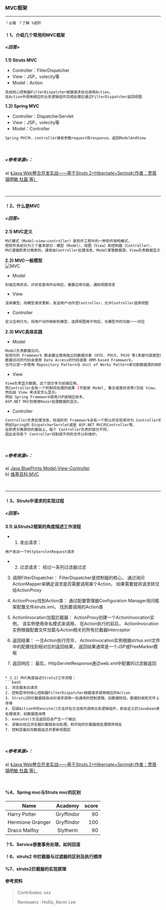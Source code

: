 ### MVC框架

---
```bash  
！必看 ？了解 %进阶
```  

#### ！1、介绍几个常用的MVC框架
##### <回答>  
**1.1) Struts MVC**  
- Controller：FilterDispatcher  
- View：JSP，volecity等  
- Model：Action  
```bash  
系统核心控制器FilterDispatcher根据请求自动调用Action，
在Action中调用相应的业务逻辑组件完成处理后通过FilterDispatcher返回视图
```  

**1.2) Spring MVC**  
- Controller：DispatcherServlet  
- View：JSP，volecity等  
- Model：Controller  
```bash  
Spring MVC中，controller接收参数request和response，返回ModelAndView
```  

<br/>  

##### <参考来源>：  
a) [《Java Web整合开发实战——基于Struts 2+Hibernate+Spring》（作者：贾蓓 镇明敏 杜磊 等）](http://www.tup.tsinghua.edu.cn/booksCenter/book_04983901.html)  

<br/>  


---  


#### ！2、什么是MVC
##### <回答>  
**2.1) MVC定义**  
```bash  
MVC模式（Model–view–controller）是软件工程中的一种软件架构模式，
把软件系统分为三个基本部分：模型（Model）、视图（View）和控制器（Controller），
MVC遵循职责分离原则，通常由Controller处理消息，Model掌管数据源，View负责数据显示
```  

**2.2) MVC一般模型**  
![MVC](http://www.oracle.com/ocom/groups/public/@otn/documents/digitalasset/145267.gif)  

* Model  
```bash  
封装应用状态，对状态查询作出响应，暴露应用功能，通知视图改变
```  
* View  
```bash  
渲染模型，向模型请求更新，发送用户动作至Controller，允许Controller选择视图
```  
* Controller  
```bash  
定义应用行为，将用户动作映射到模型，选择视图用于响应，与模型中的功能一一对应
```  

**2.3) MVC具体实践**  

* Model  
```bash  
Model负责数据访问，
较现代的 Framework 都会建议使用独立的数据对象 (DTO, POCO, POJO 等)来替代弱类型的集合对象。
数据访问的代码会使用 Data Access的代码或是 ORM-based Framework，
也可以进一步使用 Repository Pattern与 Unit of Works Pattern来切割数据源的相依性。
```  
* View  
```bash  
View负责显示数据，这个部分多为前端应用，
而Controller会有一个机制将处理的结果 (可能是 Model, 集合或是状态等)交给 View，
然后由 View 来决定怎么显示。
例如 Spring Framework使用JSP或相应技术，
ASP.NET MVC则使用Razor处理数据的显示。
```  
* Controller  
```bash  
Controller负责处理消息，较高阶的 Framework会有一个默认的实现来作为 Controller的基础，
例如Spring的 DispatcherServlet或是 ASP.NET MVC的Controller等，
在职责分离原则的基础上，每个 Controller负责的部分不同，
因此会将各个 Controller切割成不同的文件以利维护。
```  

<br/>  

##### <参考来源>：  
a) [Java BluePrints Model-View-Controller](http://www.oracle.com/technetwork/java/mvc-detailed-136062.html)  
b) [维基百科:MVC](https://zh.wikipedia.org/wiki/MVC)  

<br/>  


---  


#### ！3、Struts中请求的实现过程  
##### <回答> 
**3.1) 从Struts2框架的角度描述工作流程**  
* 1. 发出请求：
```bash  
用户发出一个HttpServletRequest请求
```  
* 2. 过滤请求：
经过一系列过滤器过滤

3. 调用FilterDispatcher：
   FilterDispatcher是控制器的核心，
   通过询问ActionMapper来确定请求是否需要调用某个Action，
   如果需要就将请求转交给ActionProxy

4. ActionProxy找到Action类：
   通过配置管理器Configuration Manager询问框架配置文件struts.xml，
   找到要调用的Action类

5. ActionInvocation加载拦截器：
   ActionProxy创建一个ActionInvocation实例，
   该实例使用命名模式来调用，
   在Action执行的前后，
   ActionInvocation实例根据配置文件加载与Action相关的所有拦截器Interceptor

6. 返回结果：
   一旦Action执行完毕，
   ActionInvocation实例根据strtus.xml文件中的配置找到相对应的返回结果，
   返回结果通常是一个JSP或FreeMarker模板

7. 返回响应：
   最后，HttpServletResponse通过web.xml中配置的过滤器返回
```  

* 3.2) MVC角度描述Struts2工作流程：  
```bash  
1. 浏览器发出请求  
2. 控制层中的核心控制器FilterDispatcher根据请求调用相应的Action  
3. Struts2的拦截器链自动对请求调用一些通用的控制逻辑，如数据校验，数据封装和文件上传等  
4. 回调Action中的excute()方法并在方法体内调用业务逻辑组件，即自定义的Javabean来处理请求，如数据查询等  
5. execute()方法返回后会产生一个输出  
6. 该输出经过浏览器拦截链自动处理，和开始的拦截器链处理顺序相反  
7. 控制层最后将数据返还并更新视图层    
```  

<br/>  

##### <参考来源>：  
a) [《Java Web整合开发实战——基于Struts 2+Hibernate+Spring》（作者：贾蓓 镇明敏 杜磊 等）](http://www.tup.tsinghua.edu.cn/booksCenter/book_04983901.html)  

<br/>  



#### %4、Spring mvc与Struts mvc的区别
| Name | Academy | score | 
| - | :-: | -: | 
| Harry Potter | Gryffindor| 90 | 
| Hermione Granger | Gryffindor | 100 | 
| Draco Malfoy | Slytherin | 90 |




#### ？5、Service嵌套事务处理，如何回滚


#### ！6、struts2 中拦截器与过滤器的区别及执行顺序


#### %7、struts2拦截器的实现原理


#### 参考资料


>Contributes: xxx
>
>Reviewers : Hollis, Kevin Lee
